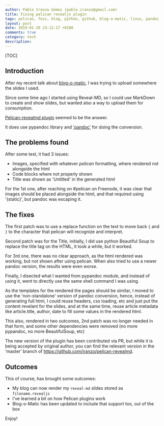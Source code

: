 ```yaml
---
author: Pablo Iranzo Gómez (pablo.iranzo@gmail.com)
title: Fixing pelican revealjs plugin
tags: pelican, foss, blog, python, github, blog-o-matic, linux, pandoc
layout: post
date: 2019-01-20 23:12:17 +0100
comments: true
category: tech
description:
---
```


[TOC]

## Introduction

After my recent talk about [blog-o-matic]({filename}2019-01-09-blog-o-matic.md), I was trying to upload somewhere the slides I used.

Since some time ago I started using Reveal-MD, so I could use MarkDown to create and show slides, but wanted also a way to upload them for consumption.

[Pelican-revealmd plugin](https://github.com/brookskindle/pelican-revealmd/) seemed to be the answer.

It does use pypandoc library and ['pandoc'](https://pandoc.org) for doing the conversion.


## The problems found

After some test, it had 3 issues:

- Images, specified with whatever *pelican* formatting, where rendered not alongside the html
- Code blocks where not properly shown
- Title was shown as 'Untitled' in the generated html

For the 1st one, after reaching on #pelican on Freenode, it was clear that images should be placed alongside the html, and that required using '{static}', but pandoc was escaping it.

## The fixes

The first patch was to use a replace function on the text to move back `{` and `}` to the character that pelican will recognize and interpret.

Second patch was for the Title, initially, I did use python Beautiful Soup to replace the title tag on the HTML, it took a while, but it worked.

For 3rd one, there was no clear approach, as the html rendered was working, but not shown after using pelican. When also tried to use a newer pandoc version, the results were even worse.

Finally, I disected what I wanted from pypandoc module, and instead of using it, went to directly use the same shell command I was using.

As the templates for the rendered the pages should be similar, I moved to use the 'non-standalone' version of pandoc conversion, hence, instead of generating full html, I could reuse headers, css loading, etc and just put the content revelant for the slides, and at the same time, reuse article metadata like article.title, author, date to fill some values in the rendered html.

This also, rendered in two outcomes, 2nd patch was no longer needed in that form, and some other dependencies were removed (no more pypandoc, no more BeautifulSoup, etc)

The new version of the plugin has been contributed via PR, but while it is being accepted by original author, you can find the relevant version in the 'master' branch of <https://github.com/iranzo/pelican-revealmd>.

## Outcomes

This of course, has brought some outcomes:

- My blog can now render my `reveal-md` slides stored as `filename.revealjs`
- I've learned a bit on how Pelican plugins work
- Blog-o-Matic has been updated to include that support too, out of the box

Enjoy!
